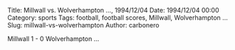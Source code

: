 Title: Millwall vs. Wolverhampton …, 1994/12/04
Date: 1994/12/04 00:00
Category: sports
Tags: football, football scores, Millwall, Wolverhampton …
Slug: millwall-vs-wolverhampton
Author: carbonero


Millwall 1 - 0 Wolverhampton …
